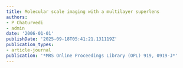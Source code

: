 ```yaml
---
title: Molecular scale imaging with a multilayer superlens
authors:
- P Chaturvedi
- admin
date: '2006-01-01'
publishDate: '2025-09-18T05:41:21.131119Z'
publication_types:
- article-journal
publication: '*MRS Online Proceedings Library (OPL) 919, 0919-J*'
---
```

